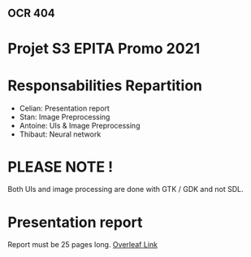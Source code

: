 ## OCR 404
# Projet S3 EPITA Promo 2021

# Responsabilities Repartition
* Celian: Presentation report
* Stan: Image Preprocessing
* Antoine: UIs & Image Preprocessing
* Thibaut: Neural network

# PLEASE NOTE !
Both UIs and image processing are done with GTK / GDK and not SDL.

# Presentation report
Report must be 25 pages long.
[Overleaf Link](https://www.overleaf.com/11590034ngnvhzczpsmr)
